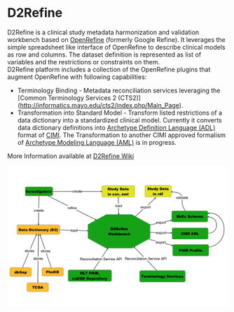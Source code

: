 D2Refine
========
D2Refine is a clinical study metadata harmonization and validation workbench based on 
[OpenRefine](http://openrefine.org/) (formerly Google Refine).  It leverages the simple 
spreadsheet like interface of OpenRefine to describe clinical models as row and columns. The dataset definition is represented as list of variables and the restrictions or constraints on them.  
D2Refine platform includes a collection of the OpenRefine plugins that augment OpenRefine with following capabilities:  
- Terminology Binding - Metadata reconciliation services leveraging the [Common Terminology Services 2 (CTS2)] (http://informatics.mayo.edu/cts2/index.php/Main_Page).
- Transformation into Standard Model - Transform listed restrictions of a data dictionary into a standardized clinical model. Currently it converts data dictionary definitions into [Archetype Definition Language (ADL)](http://www.openehr.org/releases/AM/latest/docs/ADL2/ADL2.html) format of [CIMI](http://www.opencimi.org/).  The Transformation to another CIMI approved formalism of [Archetype Modeling Language (AML)](http://www.omg.org/spec/AML) is in progress. 

More Information available at [D2Refine Wiki](https://github.com/caCDE-QA/D2Refine/wiki)

![alt tag](https://github.com/caCDE-QA/D2Refine/blob/master/docs/img/D2Refine.png)
